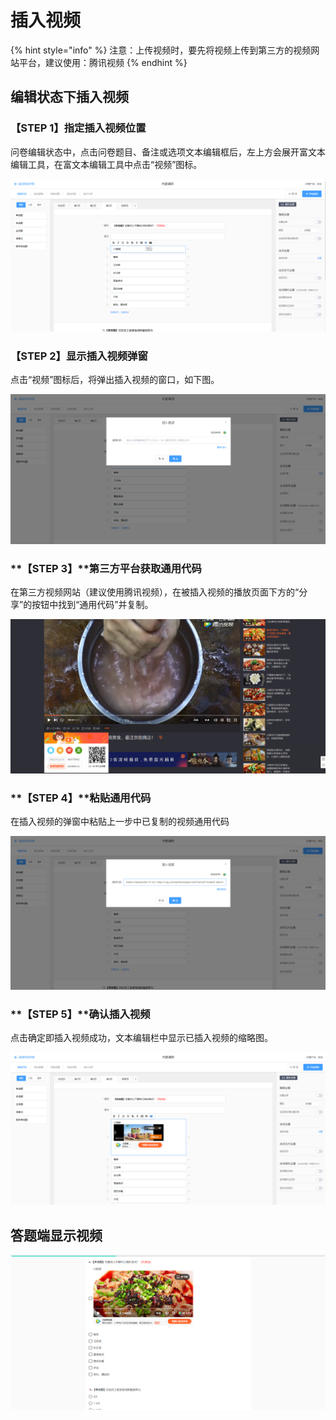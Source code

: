 # 插入视频

{% hint style="info" %}
注意：上传视频时，要先将视频上传到第三方的视频网站平台，建议使用：腾讯视频
{% endhint %}

## 编辑状态下插入视频

### **【STEP 1】指定插入视频位置**

问卷编辑状态中，点击问卷题目、备注或选项文本编辑框后，左上方会展开富文本编辑工具，在富文本编辑工具中点击“视频”图标。

![&#x6587;&#x672C;&#x7F16;&#x8F91;&#x6846;&#x7684;&#x5BCC;&#x6587;&#x672C;&#x7F16;&#x8F91;&#x5DE5;&#x5177;](../../.gitbook/assets/image%20%2816%29.png)



###  **【STEP 2】显示插入视频弹窗**

点击“视频”图标后，将弹出插入视频的窗口，如下图。

![&#x63D2;&#x5165;&#x89C6;&#x9891;&#x5F39;&#x7A97;](../../.gitbook/assets/image%20%28192%29.png)



### **【STEP 3】**第三方平台获取通用代码

在第三方视频网站（建议使用腾讯视频），在被插入视频的播放页面下方的“分享”的按钮中找到“通用代码”并复制。

![&#x590D;&#x5236;&#x901A;&#x7528;&#x4EE3;&#x7801;](../../.gitbook/assets/image%20%28160%29.png)



### **【STEP 4】**粘贴通用代码

在插入视频的弹窗中粘贴上一步中已复制的视频通用代码

![&#x5F39;&#x7A97;&#x4E2D;&#x7C98;&#x8D34;&#x901A;&#x7528;&#x4EE3;&#x7801;](../../.gitbook/assets/image%20%285%29.png)



### **【STEP 5】**确认插入视频

点击确定即插入视频成功，文本编辑栏中显示已插入视频的缩略图。

![&#x7F16;&#x8F91;&#x72B6;&#x6001;&#x4E0B;&#x63D2;&#x5165;&#x89C6;&#x9891;](../../.gitbook/assets/image%20%28218%29.png)



## 答题端显示视频

![&#x7B54;&#x9898;&#x7AEF;&#x5C55;&#x793A;](../../.gitbook/assets/image%20%28275%29.png)



